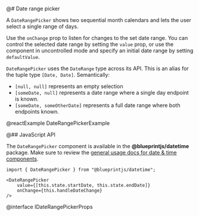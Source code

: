 @# Date range picker

A `DateRangePicker` shows two sequential month calendars and lets the user select a single range of
days.

Use the `onChange` prop to listen for changes to the set date range. You can control the selected
date range by setting the `value` prop, or use the component in uncontrolled mode and specify an
initial date range by setting `defaultValue`.

`DateRangePicker` uses the `DateRange` type across its API.
This is an alias for the tuple type `[Date, Date]`.
Semantically:
* `[null, null]` represents an empty selection
* `[someDate, null]` represents a date range where a single day endpoint is known.
* `[someDate, someOtherDate]` represents a full date range where both endpoints known.

@reactExample DateRangePickerExample

@## JavaScript API

The `DateRangePicker` component is available in the __@blueprintjs/datetime__ package.
Make sure to review the [general usage docs for date & time components](#components.datetime).

```tsx
import { DateRangePicker } from "@blueprintjs/datetime";

<DateRangePicker
    value={[this.state.startDate, this.state.endDate]}
    onChange={this.handleDateChange}
/>
```

@interface IDateRangePickerProps
